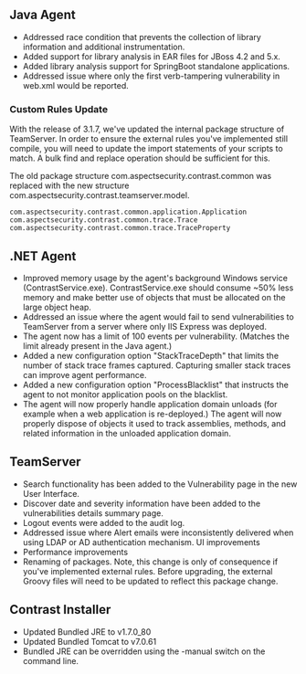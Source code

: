 <!--
title: "Contrast 3.1.7 Release Notes - June 2, 2015"
description: "Contrast 3.1.7 Release Notes - June 2, 2015"
-->

## Java Agent
* Addressed race condition that prevents the collection of library information and additional instrumentation.
* Added support for library analysis in EAR files for JBoss 4.2 and 5.x.
* Added library analysis support for SpringBoot standalone applications.
* Addressed issue where only the first verb-tampering vulnerability in web.xml would be reported.

### Custom Rules Update 
With the release of 3.1.7, we've updated the internal package structure of TeamServer.
In order to ensure the external rules you've implemented still compile, you will need to update the import statements of your scripts to match. A bulk find and replace operation should be sufficient for this.

The old package structure com.aspectsecurity.contrast.common was replaced with the new structure com.aspectsecurity.contrast.teamserver.model.
````
com.aspectsecurity.contrast.common.application.Application
com.aspectsecurity.contrast.common.trace.Trace
com.aspectsecurity.contrast.common.trace.TraceProperty
````
 
## .NET Agent
* Improved memory usage by the agent's background Windows service (ContrastService.exe).  ContrastService.exe should consume ~50% less memory and make better use of objects that must be allocated on the large object heap.
* Addressed an issue where the agent would fail to send vulnerabilities to TeamServer from a server where only IIS Express was deployed.
* The agent now has a limit of 100 events per vulnerability. (Matches the limit already present in the Java agent.)
* Added a new configuration option "StackTraceDepth" that limits the number of stack trace frames captured.  Capturing smaller stack traces can improve agent performance.
* Added a new configuration option "ProcessBlacklist" that instructs the agent to not monitor application pools on the blacklist. 
* The agent will now properly handle application domain unloads (for example when a web application is re-deployed.)  The agent will now properly dispose of objects it used to track assemblies, methods, and related information in the unloaded application domain.
 
## TeamServer
* Search functionality has been added to the Vulnerability page in the new User Interface.
* Discover date and severity information have been added to the vulnerabilities details summary page.
* Logout events were added to the audit log.
* Addressed issue where Alert emails were inconsistently delivered when using LDAP or AD authentication mechanism.
UI improvements
* Performance improvements
* Renaming of packages. Note, this change is only of consequence if you've implemented external rules. Before upgrading, the external Groovy files will need to be updated to reflect this package change.
 
##  Contrast Installer
* Updated Bundled JRE to v1.7.0_80
* Updated Bundled Tomcat to v7.0.61
* Bundled JRE can be overridden using the -manual switch on the command line. 
